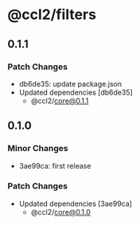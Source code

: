 # @ccl2/filters

## 0.1.1

### Patch Changes

-   db6de35: update package.json
-   Updated dependencies [db6de35]
    -   @ccl2/core@0.1.1

## 0.1.0

### Minor Changes

-   3ae99ca: first release

### Patch Changes

-   Updated dependencies [3ae99ca]
    -   @ccl2/core@0.1.0
